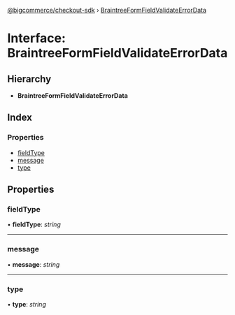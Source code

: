 [@bigcommerce/checkout-sdk](../README.md) › [BraintreeFormFieldValidateErrorData](braintreeformfieldvalidateerrordata.md)

# Interface: BraintreeFormFieldValidateErrorData

## Hierarchy

* **BraintreeFormFieldValidateErrorData**

## Index

### Properties

* [fieldType](braintreeformfieldvalidateerrordata.md#fieldtype)
* [message](braintreeformfieldvalidateerrordata.md#message)
* [type](braintreeformfieldvalidateerrordata.md#type)

## Properties

###  fieldType

• **fieldType**: *string*

___

###  message

• **message**: *string*

___

###  type

• **type**: *string*
